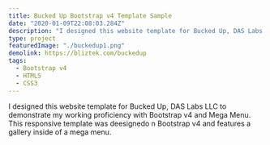 ```yaml
---
title: Bucked Up Bootstrap v4 Template Sample
date: "2020-01-09T22:08:03.284Z"
description: "I designed this website template for Bucked Up, DAS Labs LLC to demonstrate my working proficiency with Bootstrap v4 and Mega Menu. This responsive template was deesignedo n Bootstrap v4 and features a gallery inside of a mega menu."
type: project
featuredImage: "./buckedup1.png"
demolink: https://bliztek.com/buckedup
tags:
  - Bootstrap v4
  - HTML5
  - CSS3
---
```


I designed this website template for Bucked Up, DAS Labs LLC to demonstrate my working proficiency with Bootstrap v4 and Mega Menu. This responsive template was deesignedo n Bootstrap v4 and features a gallery inside of a mega menu.
